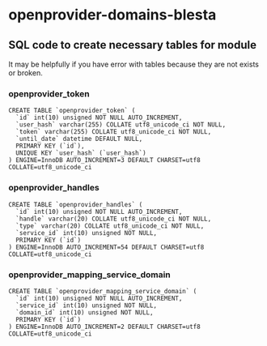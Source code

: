 # openprovider-domains-blesta

## SQL code to create necessary tables for module

It may be helpfully if you have error with tables because they are not exists or broken.

### openprovider_token
```
CREATE TABLE `openprovider_token` (
  `id` int(10) unsigned NOT NULL AUTO_INCREMENT,
  `user_hash` varchar(255) COLLATE utf8_unicode_ci NOT NULL,
  `token` varchar(255) COLLATE utf8_unicode_ci NOT NULL,
  `until_date` datetime DEFAULT NULL,
  PRIMARY KEY (`id`),
  UNIQUE KEY `user_hash` (`user_hash`)
) ENGINE=InnoDB AUTO_INCREMENT=3 DEFAULT CHARSET=utf8 COLLATE=utf8_unicode_ci
```

### openprovider_handles
```
CREATE TABLE `openprovider_handles` (
  `id` int(10) unsigned NOT NULL AUTO_INCREMENT,
  `handle` varchar(20) COLLATE utf8_unicode_ci NOT NULL,
  `type` varchar(20) COLLATE utf8_unicode_ci NOT NULL,
  `service_id` int(10) unsigned NOT NULL,
  PRIMARY KEY (`id`)
) ENGINE=InnoDB AUTO_INCREMENT=54 DEFAULT CHARSET=utf8 COLLATE=utf8_unicode_ci
```

### openprovider_mapping_service_domain
```
CREATE TABLE `openprovider_mapping_service_domain` (
  `id` int(10) unsigned NOT NULL AUTO_INCREMENT,
  `service_id` int(10) unsigned NOT NULL,
  `domain_id` int(10) unsigned NOT NULL,
  PRIMARY KEY (`id`)
) ENGINE=InnoDB AUTO_INCREMENT=2 DEFAULT CHARSET=utf8 COLLATE=utf8_unicode_ci
```
